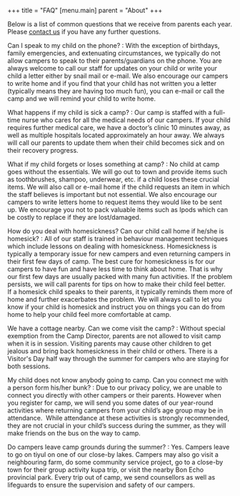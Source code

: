 +++
title = "FAQ"
[menu.main]
parent = "About"
+++

Below is a list of common questions that we receive from parents each year. Please [contact us](/contact-us/) if you have any further questions.

Can I speak to my child on the phone?
: With the exception of birthdays, family emergencies, and extenuating circumstances, we typically do not allow campers to speak to their parents/guardians on the phone. You are always welcome to call our staff for updates on your child or write your child a letter either by snail mail or e-mail. We also encourage our campers to write home and if you find that your child has not written you a letter (typically means they are having too much fun), you can e-mail or call the camp and we will remind your child to write home.

What happens if my child is sick a camp?
: Our camp is staffed with a full-time nurse who cares for all the medical needs of our campers. If your child requires further medical care, we have a doctor’s clinic 10 minutes away, as well as multiple hospitals located approximately an hour away. We always will call our parents to update them when their child becomes sick and on their recovery progress.

What if my child forgets or loses something at camp?
: No child at camp goes without the essentials. We will go out to town and provide items such as toothbrushes, shampoo, underwear, etc. if a child loses these crucial items. We will also call or e-mail home if the child requests an item in which the staff believes is important but not essential. We also encourage our campers to write letters home to request items they would like to be sent up. We encourage you not to pack valuable items such as Ipods which can be costly to replace if they are lost/damaged.

How do you deal with homesickness? Can our child call home if he/she is homesick?
: All of our staff is trained in behaviour management techniques which include lessons on dealing with homesickness. Homesickness is typically a temporary issue for new campers and even returning campers in their first few days of camp. The best cure for homesickness is for our campers to have fun and have less time to think about home. That is why our first few days are usually packed with many fun activities. If the problem persists, we will call parents for tips on how to make their child feel better.  If a homesick child speaks to their parents, it typically reminds them more of home and further exacerbates the problem. We will always call to let you know if your child is homesick and instruct you on things you can do from home to help your child feel more comfortable at camp.

We have a cottage nearby. Can we come visit the camp?
: Without special exemption from the Camp Director, parents are not allowed to visit camp when it is in session. Visiting parents may cause other children to get jealous and bring back homesickness in their child or others. There is a Visitor's Day half way through the summer for campers who are staying for both sessions.

My child does not know anybody going to camp. Can you connect me with a person form his/her bunk?
: Due to our privacy policy, we are unable to connect you directly with other campers or their parents. However when you register for camp, we will send you some dates of our year-round activities where returning campers from your child’s age group may be in attendance.  While attendance at these activities is strongly recommended, they are not crucial in your child’s success during the summer, as they will make friends on the bus on the way to camp.

Do campers leave camp grounds during the summer?
: Yes. Campers leave to go on <span data-toggle="tooltip" title="Canoe trips">tiyul</span> on one of our close-by lakes. Campers may also go visit a neighbouring farm, do some community service project, go to a close-by town for their group activity <span data-toggle="tooltip" title="Fund trip">kupa trip</span>, or visit the nearby Bon Echo provincial park. Every trip out of camp, we send counsellors as well as lifeguards to ensure the supervision and safety of our campers.
